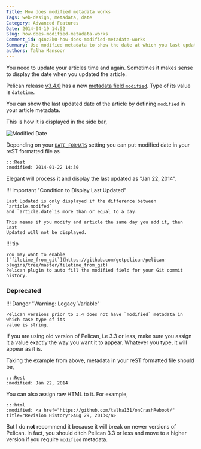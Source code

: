 ```yaml
---
Title: How does modified metadata works
Tags: web-design, metadata, date
Category: Advanced Features
Date: 2014-04-19 14:52
Slug: how-does-modified-metadata-works
Comment_id: q4nz2k0-how-does-modified-metadata-works
Summary: Use modified metadata to show the date at which you last updated the article
authors: Talha Mansoor
---
```


You need to update your articles time and again. Sometimes it makes sense to
display the date when you updated the article.

Pelican release [v3.4.0](http://docs.getpelican.com/en/stable/changelog.html#id9) has a new
[ metadata field `modified`](https://github.com/getpelican/pelican/pull/1148). Type of
its value is `datetime`.

You can show the last updated
date of the article by defining `modified` in your article metadata.

This is how it is displayed in the side bar,

![Modified Date]({static}/images/elegant-theme_last-modified.png)

Depending on your
[`DATE_FORMATS`](http://docs.getpelican.com/en/latest/settings.html#basic-settings)
setting you can put modified date in your reST formatted file as

    :::Rest
    :modified: 2014-01-22 14:30

Elegant will process it and display the last updated as "Jan 22, 2014".

!!! important "Condition to Display Last Updated"

    Last Updated is only displayed if the difference between `article.modifed`
    and `article.date`is more than or equal to a day.

    This means if you modify and article the same day you add it, then Last
    Updated will not be displayed.

!!! tip

    You may want to enable
    [`filetime_from_git`](https://github.com/getpelican/pelican-plugins/tree/master/filetime_from_git)
    Pelican plugin to auto fill the modified field for your Git commit history.

### Deprecated

!!! Danger "Warning: Legacy Variable"

    Pelican versions prior to 3.4 does not have `modified` metadata in which case type of its
    value is string.

If you are using old version of Pelican, i.e 3.3 or less, make
sure you assign it a value exactly the way you want it to appear.
Whatever you type, it will appear as it is.

Taking the
example from above, metadata in your reST formatted file should be,

    :::Rest
    :modified: Jan 22, 2014

You can also assign raw HTML to it. For example,

    :::html
    :modified: <a href="https://github.com/talha131/onCrashReboot/" title="Revision History">Aug 29, 2013</a>

But I do **not** recommend it because it will break on newer versions of
Pelican. In fact, you should ditch Pelican 3.3 or less and move to a higher
version if you require `modified` metadata.
